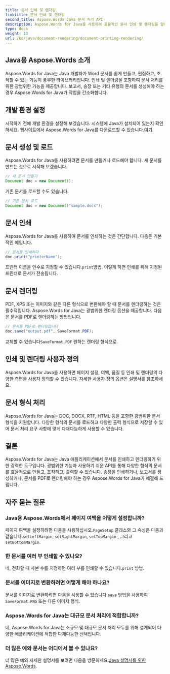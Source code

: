 ```yaml
---
title: 문서 인쇄 및 렌더링
linktitle: 문서 인쇄 및 렌더링
second_title: Aspose.Words Java 문서 처리 API
description: Aspose.Words for Java를 사용하여 효율적인 문서 인쇄 및 렌더링을 알아보세요. 소스 코드 예제로 단계별로 학습하세요.
type: docs
weight: 13
url: /ko/java/document-rendering/document-printing-rendering/
---
```


## Java용 Aspose.Words 소개

Aspose.Words for Java는 Java 개발자가 Word 문서를 쉽게 만들고, 편집하고, 조작할 수 있는 기능이 풍부한 라이브러리입니다. 인쇄 및 렌더링을 포함하여 문서 처리를 위한 광범위한 기능을 제공합니다. 보고서, 송장 또는 기타 유형의 문서를 생성해야 하는 경우 Aspose.Words for Java가 작업을 간소화합니다.

## 개발 환경 설정

 시작하기 전에 개발 환경을 설정해 보겠습니다. 시스템에 Java가 설치되어 있는지 확인하세요. 웹사이트에서 Aspose.Words for Java를 다운로드할 수 있습니다.[여기](https://releases.aspose.com/words/java/).

## 문서 생성 및 로드

Aspose.Words for Java를 사용하려면 문서를 만들거나 로드해야 합니다. 새 문서를 만드는 것으로 시작해 보겠습니다.

```java
// 새 문서 만들기
Document doc = new Document();
```

기존 문서를 로드할 수도 있습니다.

```java
// 기존 문서 로드
Document doc = new Document("sample.docx");
```

## 문서 인쇄

Aspose.Words for Java를 사용하여 문서를 인쇄하는 것은 간단합니다. 다음은 기본적인 예입니다.

```java
// 문서를 인쇄하다
doc.print("printerName");
```

 프린터 이름을 인수로 지정할 수 있습니다.`print`방법. 이렇게 하면 인쇄를 위해 지정된 프린터로 문서가 전송됩니다.

## 문서 렌더링

PDF, XPS 또는 이미지와 같은 다른 형식으로 변환해야 할 때 문서를 렌더링하는 것은 필수적입니다. Aspose.Words for Java는 광범위한 렌더링 옵션을 제공합니다. 다음은 문서를 PDF로 렌더링하는 방법입니다.

```java
// 문서를 PDF로 렌더링합니다
doc.save("output.pdf", SaveFormat.PDF);
```

 교체할 수 있습니다`SaveFormat.PDF` 원하는 렌더링 형식으로.

## 인쇄 및 렌더링 사용자 정의

Aspose.Words for Java를 사용하면 페이지 설정, 여백, 품질 등 인쇄 및 렌더링의 다양한 측면을 사용자 정의할 수 있습니다. 자세한 사용자 정의 옵션은 설명서를 참조하세요.

## 문서 형식 처리

Aspose.Words for Java는 DOC, DOCX, RTF, HTML 등을 포함한 광범위한 문서 형식을 지원합니다. 다양한 형식의 문서를 로드하고 다양한 출력 형식으로 저장할 수 있어 문서 처리 요구 사항에 맞게 다재다능하게 사용할 수 있습니다.

## 결론

Aspose.Words for Java는 Java 애플리케이션에서 문서를 인쇄하고 렌더링하기 위한 강력한 도구입니다. 광범위한 기능과 사용하기 쉬운 API를 통해 다양한 형식의 문서를 효율적으로 만들고, 조작하고, 출력할 수 있습니다. 송장을 인쇄하거나, 보고서를 생성하거나, 문서를 PDF로 렌더링해야 하는 경우 Aspose.Words for Java가 해결해 드립니다.

## 자주 묻는 질문

### Java용 Aspose.Words에서 페이지 여백을 어떻게 설정합니까?

 페이지 여백을 설정하려면 다음을 사용하십시오.`PageSetup` 클래스와 그 속성은 다음과 같습니다.`setLeftMargin`, `setRightMargin`, `setTopMargin` , 그리고`setBottomMargin`.

### 한 문서를 여러 부 인쇄할 수 있나요?

 네, 전화할 때 사본 수를 지정하면 여러 부를 인쇄할 수 있습니다.`print` 방법.

### 문서를 이미지로 변환하려면 어떻게 해야 하나요?

 문서를 이미지로 변환하려면 다음을 사용할 수 있습니다.`save` 방법을 사용하여`SaveFormat.PNG` 또는 다른 이미지 형식.

### Aspose.Words for Java는 대규모 문서 처리에 적합합니까?

네, Aspose.Words for Java는 소규모 및 대규모 문서 처리 모두를 위해 설계되어 다양한 애플리케이션에 적합한 다재다능한 선택입니다.

### 더 많은 예와 문서는 어디에서 볼 수 있나요?

 더 많은 예와 자세한 설명서를 보려면 다음을 방문하세요.[Java 설명서를 위한 Aspose.Words](https://reference.aspose.com/words/java/).